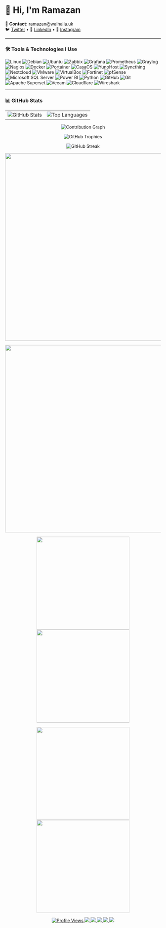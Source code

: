 # 👋 Hi, I'm Ramazan

📧 **Contact:** ramazan@walhalla.uk  
🐦 [Twitter](https://twitter.com/ramazantaskinn) • 💼 [LinkedIn](https://www.linkedin.com/in/ramazan-taşkın-177923237) • 📸 [Instagram](https://instagram.com/ramazantaskiin)

---

### 🛠️ Tools & Technologies I Use

![Linux](https://img.shields.io/badge/Linux-FCC624?style=flat&logo=linux&logoColor=black)
![Debian](https://img.shields.io/badge/Debian-A81D33?style=flat&logo=debian&logoColor=white)
![Ubuntu](https://img.shields.io/badge/Ubuntu-E95420?style=flat&logo=ubuntu&logoColor=white)
![Zabbix](https://img.shields.io/badge/Zabbix-EE0000?style=flat&logo=zabbix&logoColor=white)
![Grafana](https://img.shields.io/badge/Grafana-F46800?style=flat&logo=grafana&logoColor=white)
![Prometheus](https://img.shields.io/badge/Prometheus-E6522C?style=flat&logo=prometheus&logoColor=white)
![Graylog](https://img.shields.io/badge/Graylog-31363F?style=flat&logo=data:image/svg+xml;base64,PHN2ZyB3aWR0aD0iMzIiIGhlaWdodD0iMzIiIHZpZXdCb3g9IjAgMCAzMiAzMiIgZmlsbD0ibm9uZSIgdmlsZXJhZ3Vlc0JhY2tncm91bmQ9Im5vbmUiPjwvc3ZnPg==&logoColor=white)
![Nagios](https://img.shields.io/badge/Nagios-000000?style=flat&logo=nagios&logoColor=white)
![Docker](https://img.shields.io/badge/Docker-2496ED?style=flat&logo=docker&logoColor=white)
![Portainer](https://img.shields.io/badge/Portainer-13BEF9?style=flat&logo=portainer&logoColor=white)
![CasaOS](https://img.shields.io/badge/CasaOS-1F4068?style=flat&logo=home-assistant&logoColor=white)
![YunoHost](https://img.shields.io/badge/YunoHost-FF5F57?style=flat&logo=debian&logoColor=white)
![Syncthing](https://img.shields.io/badge/Syncthing-007ACC?style=flat&logo=sync&logoColor=white)
![Nextcloud](https://img.shields.io/badge/Nextcloud-0082C9?style=flat&logo=nextcloud&logoColor=white)
![VMware](https://img.shields.io/badge/VMware-607078?style=flat&logo=vmware&logoColor=white)
![VirtualBox](https://img.shields.io/badge/VirtualBox-183A61?style=flat&logo=virtualbox&logoColor=white)
![Fortinet](https://img.shields.io/badge/Fortinet-EE1D23?style=flat&logo=fortinet&logoColor=white)
![pfSense](https://img.shields.io/badge/pfSense-212121?style=flat&logo=pfSense&logoColor=white)
![Microsoft SQL Server](https://img.shields.io/badge/SQL_Server-CC2927?style=flat&logo=microsoft-sql-server&logoColor=white)
![Power BI](https://img.shields.io/badge/Power_BI-F2C811?style=flat&logo=power-bi&logoColor=black)
![Python](https://img.shields.io/badge/Python-3776AB?style=flat&logo=python&logoColor=white)
![GitHub](https://img.shields.io/badge/GitHub-181717?style=flat&logo=github&logoColor=white)
![Git](https://img.shields.io/badge/Git-F05032?style=flat&logo=git&logoColor=white)
![Apache Superset](https://img.shields.io/badge/Apache_Superset-67A2D9?style=flat&logo=apachespark&logoColor=white)
![Veeam](https://img.shields.io/badge/Veeam-00B336?style=flat&logoColor=white)
![Cloudflare](https://img.shields.io/badge/Cloudflare-F38020?style=flat&logo=cloudflare&logoColor=white)
![Wireshark](https://img.shields.io/badge/Wireshark-1679A7?style=flat&logo=wireshark&logoColor=white)


---

### 📊 GitHub Stats

<table align="center">
  <tr>
    <td align="center">
      <img src="https://github-readme-stats.vercel.app/api?username=ramazan-taskin&show_icons=true&theme=default" alt="GitHub Stats" />
    </td>
    <td align="center">
      <img src="https://github-readme-stats.vercel.app/api/top-langs/?username=ramazan-taskin&layout=compact&theme=default" alt="Top Languages" />
    </td>
  </tr>
</table>



<p align="center">
  <img src="https://github-readme-activity-graph.vercel.app/graph?username=ramazan-taskin&theme=default" alt="Contribution Graph" />
</p>

<p align="center">
  <img src="https://github-profile-trophy.vercel.app/?username=ramazan-taskin&theme=flat&no-frame=true&row=1&column=6" alt="GitHub Trophies" />
</p>

<p align="center">
  <img src="https://github-readme-streak-stats.herokuapp.com/?user=ramazan-taskin&theme=default" alt="GitHub Streak" />
</p>



<!-- GitHub Stats (Modern - inspired by @dimkagithub) -->

<p align="center">
  <a href="https://github.com/ramazan-taskin">
    <img src="https://github-readme-stats.vercel.app/api?username=ramazan-taskin&show_icons=true&include_all_commits=true&count_private=true&theme=solarized-dark&hide_border=true" width="605" />
  </a>
</p>

<p align="center">
  <a href="https://github.com/ramazan-taskin">
    <img src="https://github-profile-summary-cards.vercel.app/api/cards/profile-details?username=ramazan-taskin&theme=solarized_dark" width="605" />
  </a>
</p>

<p align="center">
  <a href="https://github.com/ramazan-taskin">
    <img src="https://github-profile-summary-cards.vercel.app/api/cards/stats?username=ramazan-taskin&theme=solarized_dark" width="300" />
  </a>
  <a href="https://github.com/ramazan-taskin">
    <img src="https://github-profile-summary-cards.vercel.app/api/cards/productive-time?username=ramazan-taskin&theme=solarized_dark&utcOffset=+3" width="300" />
  </a>
</p>

<p align="center">
  <a href="https://github.com/ramazan-taskin">
    <img src="https://github-profile-summary-cards.vercel.app/api/cards/repos-per-language?username=ramazan-taskin&theme=solarized_dark" width="300" />
  </a>
  <a href="https://github.com/ramazan-taskin">
    <img src="https://github-profile-summary-cards.vercel.app/api/cards/most-commit-language?username=ramazan-taskin&theme=solarized_dark" width="300" />
  </a>
</p>

<p align="center">
  <a href="https://github.com/ramazan-taskin">
    <img src="https://komarev.com/ghpvc/?username=ramazan-taskin&label=Profile%20Views&color=0e75b6&style=flat" alt="Profile Views" />
  </a>
  <a href="https://github.com/ramazan-taskin">
    <img src="https://badges.pufler.dev/years/ramazan-taskin?logo=GitHub" />
  </a>
  <a href="https://github.com/ramazan-taskin?tab=repositories">
    <img src="https://badges.pufler.dev/repos/ramazan-taskin?logo=GitHub" />
  </a>
  <a href="https://gist.github.com/ramazan-taskin">
    <img src="https://badges.pufler.dev/gists/ramazan-taskin?logo=GitHub" />
  </a>
  <a href="https://github.com/ramazan-taskin">
    <img src="https://badges.pufler.dev/commits/monthly/ramazan-taskin?logo=GitHub" />
  </a>
  <a href="https://github.com/ramazan-taskin">
    <img src="https://badges.pufler.dev/commits/yearly/ramazan-taskin?logo=GitHub" />
  </a>
</p>

